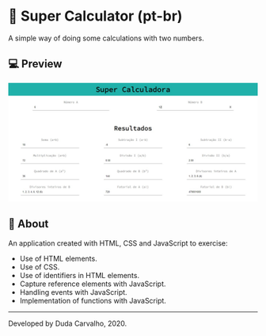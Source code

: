 # 🔢 Super Calculator (pt-br)
A simple way of doing some calculations with two numbers.

## 💻 Preview
<img src="https://github.com/dudaac1/super-calculator/blob/master/super-calculator-preview.jpg?raw=true" />

## 📖 About
An application created with HTML, CSS and JavaScript to exercise:
- Use of HTML elements.
- Use of CSS.
- Use of identifiers in HTML elements.
- Capture reference elements with JavaScript.
- Handling events with JavaScript.
- Implementation of functions with JavaScript.

---
Developed by Duda Carvalho, 2020.
